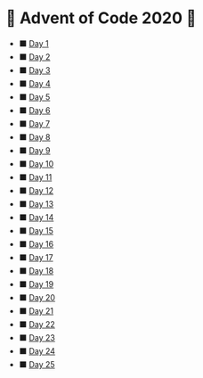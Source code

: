 # :christmas_tree: Advent of Code 2020 :christmas_tree:


* :black_large_square: [Day 1](https://github.com/savio-henrique/advent-of-code/tree/master/2020/Day%201)
* :black_large_square: [Day 2](https://github.com/savio-henrique/advent-of-code/tree/master/2020/Day%202)
* :black_large_square: [Day 3](https://github.com/savio-henrique/advent-of-code/tree/master/2020/Day%203)
* :black_large_square: [Day 4](https://github.com/savio-henrique/advent-of-code/tree/master/2020/Day%204)
* :black_large_square: [Day 5](https://github.com/savio-henrique/advent-of-code/tree/master/2020/Day%205)
* :black_large_square: [Day 6](https://github.com/savio-henrique/advent-of-code/tree/master/2020/Day%206)
* :black_large_square: [Day 7](https://github.com/savio-henrique/advent-of-code/tree/master/2020/Day%207)
* :black_large_square: [Day 8](https://github.com/savio-henrique/advent-of-code/tree/master/2020/Day%208)
* :black_large_square: [Day 9](https://github.com/savio-henrique/advent-of-code/tree/master/2020/Day%209)
* :black_large_square: [Day 10](https://github.com/savio-henrique/advent-of-code/tree/master/2020/Day%2010)
* :black_large_square: [Day 11](https://github.com/savio-henrique/advent-of-code/tree/master/2020/Day%2011)
* :black_large_square: [Day 12](https://github.com/savio-henrique/advent-of-code/tree/master/2020/Day%2012)
* :black_large_square: [Day 13](https://github.com/savio-henrique/advent-of-code/tree/master/2020/Day%2013)
* :black_large_square: [Day 14](https://github.com/savio-henrique/advent-of-code/tree/master/2020/Day%2014)
* :black_large_square: [Day 15](https://github.com/savio-henrique/advent-of-code/tree/master/2020/Day%2015)
* :black_large_square: [Day 16](https://github.com/savio-henrique/advent-of-code/tree/master/2020/Day%2016)
* :black_large_square: [Day 17](https://github.com/savio-henrique/advent-of-code/tree/master/2020/Day%2017)
* :black_large_square: [Day 18](https://github.com/savio-henrique/advent-of-code/tree/master/2020/Day%2018)
* :black_large_square: [Day 19](https://github.com/savio-henrique/advent-of-code/tree/master/2020/Day%2019)
* :black_large_square: [Day 20](https://github.com/savio-henrique/advent-of-code/tree/master/2020/Day%2020)
* :black_large_square: [Day 21](https://github.com/savio-henrique/advent-of-code/tree/master/2020/Day%2021)
* :black_large_square: [Day 22](https://github.com/savio-henrique/advent-of-code/tree/master/2020/Day%2022)
* :black_large_square: [Day 23](https://github.com/savio-henrique/advent-of-code/tree/master/2020/Day%2023)
* :black_large_square: [Day 24](https://github.com/savio-henrique/advent-of-code/tree/master/2020/Day%2024)
* :black_large_square: [Day 25](https://github.com/savio-henrique/advent-of-code/tree/master/2020/Day%2025)
